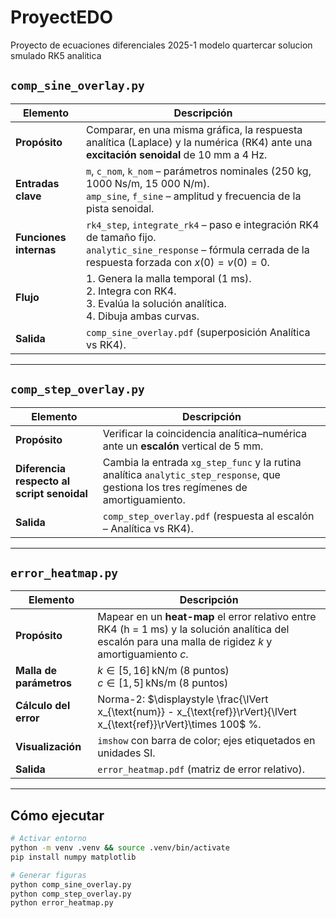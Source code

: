 # ProyectEDO
Proyecto de ecuaciones diferenciales 2025-1 modelo quartercar solucion smulado RK5 analitica 

## `comp_sine_overlay.py`

| Elemento | Descripción |
|----------|-------------|
| **Propósito** | Comparar, en una misma gráfica, la respuesta analítica (Laplace) y la numérica (RK4) ante una **excitación senoidal** de 10 mm a 4 Hz. |
| **Entradas clave** | `m`, `c_nom`, `k_nom` – parámetros nominales (250 kg, 1000 Ns/m, 15 000 N/m).<br>`amp_sine`, `f_sine` – amplitud y frecuencia de la pista senoidal. |
| **Funciones internas** | `rk4_step`, `integrate_rk4` – paso e integración RK4 de tamaño fijo.<br>`analytic_sine_response` – fórmula cerrada de la respuesta forzada con $x(0)=v(0)=0$. |
| **Flujo** | 1. Genera la malla temporal (1 ms).<br>2. Integra con RK4.<br>3. Evalúa la solución analítica.<br>4. Dibuja ambas curvas. |
| **Salida** | `comp_sine_overlay.pdf` (superposición Analítica vs RK4). |

---

## `comp_step_overlay.py`

| Elemento | Descripción |
|----------|-------------|
| **Propósito** | Verificar la coincidencia analítica–numérica ante un **escalón** vertical de 5 mm. |
| **Diferencia respecto al script senoidal** | Cambia la entrada `xg_step_func` y la rutina analítica `analytic_step_response`, que gestiona los tres regímenes de amortiguamiento. |
| **Salida** | `comp_step_overlay.pdf` (respuesta al escalón – Analítica vs RK4). |

---

## `error_heatmap.py`

| Elemento | Descripción |
|----------|-------------|
| **Propósito** | Mapear en un **heat-map** el error relativo entre RK4 (h = 1 ms) y la solución analítica del escalón para una malla de rigidez $k$ y amortiguamiento $c$. |
| **Malla de parámetros** | $k \in [5, 16]\,\text{kN/m}$ (8 puntos)<br>$c \in [1, 5]\,\text{kNs/m}$ (8 puntos) |
| **Cálculo del error** | Norma-2: $\displaystyle \frac{\lVert x_{\text{num}} - x_{\text{ref}}\rVert}{\lVert x_{\text{ref}}\rVert}\times 100$ %. |
| **Visualización** | `imshow` con barra de color; ejes etiquetados en unidades SI. |
| **Salida** | `error_heatmap.pdf` (matriz de error relativo). |

---



## Cómo ejecutar

```bash
# Activar entorno
python -m venv .venv && source .venv/bin/activate
pip install numpy matplotlib

# Generar figuras
python comp_sine_overlay.py
python comp_step_overlay.py
python error_heatmap.py
